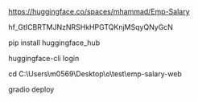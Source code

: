 https://huggingface.co/spaces/mhammad/Emp-Salary



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





pip install huggingface_hub

huggingface-cli login

cd C:\Users\m0569\Desktop\o\test\emp-salary-web

gradio deploy
